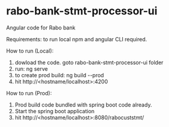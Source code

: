 # rabo-bank-stmt-processor-ui
Angular code for Rabo bank

Requirements:
to run local npm and angular CLI required.

How to run (Local):
1. dowload the code. goto rabo-bank-stmt-processor-ui folder
2. run: ng serve
3. to create prod build: ng build --prod
4. hit http://<hostname/localhost>:4200

How to run (Prod):
1. Prod build code bundled with spring boot code already.
2. Start the spring boot application
3. hit http://<hostname/localhost>:8080/rabocuststmt/
